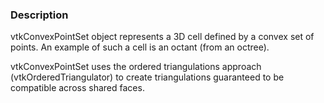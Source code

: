 ### Description

vtkConvexPointSet object represents a 3D cell defined by a convex set of points. An example of such a cell is an octant (from an octree). 

vtkConvexPointSet uses the ordered triangulations approach (vtkOrderedTriangulator) to create triangulations guaranteed to be compatible across shared faces.

